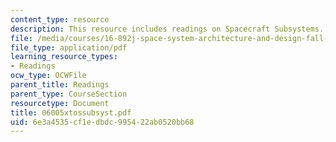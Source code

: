 ```yaml
---
content_type: resource
description: This resource includes readings on Spacecraft Subsystems.
file: /media/courses/16-892j-space-system-architecture-and-design-fall-2004/6e3a4535cf1edbdc995422ab0520bb68_06005xtossubsyst.pdf
file_type: application/pdf
learning_resource_types:
- Readings
ocw_type: OCWFile
parent_title: Readings
parent_type: CourseSection
resourcetype: Document
title: 06005xtossubsyst.pdf
uid: 6e3a4535-cf1e-dbdc-9954-22ab0520bb68
---
```

